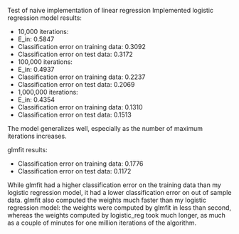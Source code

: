 Test of naive implementation of linear regression
Implemented logistic regression model results:
*	10,000 iterations:
 *	E_in: 0.5847
 *	Classification error on training data: 0.3092
 *	Classification error on test data: 0.3172
*	100,000 iterations:
 *	E_in: 0.4937
 *	Classification error on training data: 0.2237
 *	Classification error on test data: 0.2069
*	1,000,000 iterations:
 *	E_in: 0.4354
 *	Classification error on training data: 0.1310
 *	Classification error on test data: 0.1513

The model generalizes well, especially as the number of maximum iterations increases.

glmfit results:
*	Classification error on training data: 0.1776
*	Classification error on test data: 0.1172

While glmfit had a higher classification error on the training data than my logistic regression model, it had a lower classification error on out of sample data. glmfit also computed the weights much faster than my logistic regression model:  the weights were computed by glmfit in less than second, whereas the weights computed by logistic_reg took much longer, as much as a couple of minutes for one million iterations of the algorithm.
